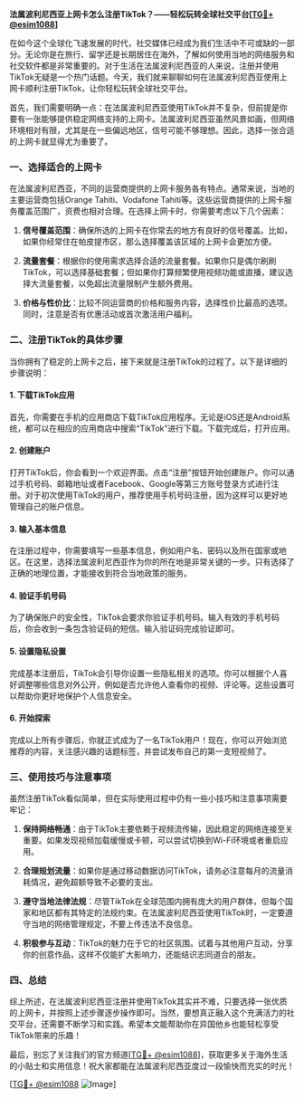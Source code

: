 **法属波利尼西亚上网卡怎么注册TikTok？——轻松玩转全球社交平台[[TG💪+ @esim1088](https://t.me/s/esim1088)]**

在如今这个全球化飞速发展的时代，社交媒体已经成为我们生活中不可或缺的一部分。无论你是在旅行、留学还是长期居住在海外，了解如何使用当地的网络服务和社交软件都是非常重要的。对于生活在法属波利尼西亚的人来说，注册并使用TikTok无疑是一个热门话题。今天，我们就来聊聊如何在法属波利尼西亚使用上网卡顺利注册TikTok，让你轻松玩转全球社交平台。

首先，我们需要明确一点：在法属波利尼西亚使用TikTok并不复杂，但前提是你要有一张能够提供稳定网络支持的上网卡。法属波利尼西亚虽然风景如画，但网络环境相对有限，尤其是在一些偏远地区，信号可能不够理想。因此，选择一张合适的上网卡就显得尤为重要了。

### **一、选择适合的上网卡**

在法属波利尼西亚，不同的运营商提供的上网卡服务各有特点。通常来说，当地的主要运营商包括Orange Tahiti、Vodafone Tahiti等。这些运营商提供的上网卡服务覆盖范围广，资费也相对合理。在选择上网卡时，你需要考虑以下几个因素：

1. **信号覆盖范围**：确保所选的上网卡在你常去的地方有良好的信号覆盖。比如，如果你经常住在帕皮提市区，那么选择覆盖该区域的上网卡会更加方便。
   
2. **流量套餐**：根据你的使用需求选择合适的流量套餐。如果你只是偶尔刷刷TikTok，可以选择基础套餐；但如果你打算频繁使用视频功能或直播，建议选择大流量套餐，以免超出流量限制产生额外费用。

3. **价格与性价比**：比较不同运营商的价格和服务内容，选择性价比最高的选项。同时，注意是否有优惠活动或首次激活用户福利。

### **二、注册TikTok的具体步骤**

当你拥有了稳定的上网卡之后，接下来就是注册TikTok的过程了。以下是详细的步骤说明：

#### **1. 下载TikTok应用**
首先，你需要在手机的应用商店下载TikTok应用程序。无论是iOS还是Android系统，都可以在相应的应用商店中搜索“TikTok”进行下载。下载完成后，打开应用。

#### **2. 创建账户**
打开TikTok后，你会看到一个欢迎界面。点击“注册”按钮开始创建账户。你可以通过手机号码、邮箱地址或者Facebook、Google等第三方账号登录方式进行注册。对于初次使用TikTok的用户，推荐使用手机号码注册，因为这样可以更好地管理自己的账户信息。

#### **3. 输入基本信息**
在注册过程中，你需要填写一些基本信息，例如用户名、密码以及所在国家或地区。在这里，选择法属波利尼西亚作为你的所在地是非常关键的一步。只有选择了正确的地理位置，才能接收到符合当地政策的服务。

#### **4. 验证手机号码**
为了确保账户的安全性，TikTok会要求你验证手机号码。输入有效的手机号码后，你会收到一条包含验证码的短信。输入验证码完成验证即可。

#### **5. 设置隐私设置**
完成基本注册后，TikTok会引导你设置一些隐私相关的选项。你可以根据个人喜好调整哪些信息对外公开，例如是否允许他人查看你的视频、评论等。这些设置可以帮助你更好地保护个人信息安全。

#### **6. 开始探索**
完成以上所有步骤后，你就正式成为了一名TikTok用户！现在，你可以开始浏览推荐的内容，关注感兴趣的话题标签，并尝试发布自己的第一支短视频了。

### **三、使用技巧与注意事项**

虽然注册TikTok看似简单，但在实际使用过程中仍有一些小技巧和注意事项需要牢记：

1. **保持网络畅通**：由于TikTok主要依赖于视频流传输，因此稳定的网络连接至关重要。如果发现视频加载缓慢或卡顿，可以尝试切换到Wi-Fi环境或者重启应用。

2. **合理规划流量**：如果你是通过移动数据访问TikTok，请务必注意每月的流量消耗情况，避免超额导致不必要的支出。

3. **遵守当地法律法规**：尽管TikTok在全球范围内拥有庞大的用户群体，但每个国家和地区都有其特定的法规约束。在法属波利尼西亚使用TikTok时，一定要遵守当地的网络管理规定，不要上传违法不良信息。

4. **积极参与互动**：TikTok的魅力在于它的社区氛围。试着与其他用户互动，分享你的创意作品，这样不仅能扩大影响力，还能结识志同道合的朋友。

### **四、总结**

综上所述，在法属波利尼西亚注册并使用TikTok其实并不难，只要选择一张优质的上网卡，并按照上述步骤逐步操作即可。当然，要想真正融入这个充满活力的社交平台，还需要不断学习和实践。希望本文能帮助你在异国他乡也能轻松享受TikTok带来的乐趣！

最后，别忘了关注我们的官方频道[[TG💪+ @esim1088](https://t.me/s/esim1088)]，获取更多关于海外生活的小贴士和实用信息！祝大家都能在法属波利尼西亚度过一段愉快而充实的时光！

[[TG💪+ @esim1088](https://t.me/s/esim1088) ![Image](https://i.postimg.cc/4NQfJmqS/Snipaste-2025-05-13-00-14-12.png)]